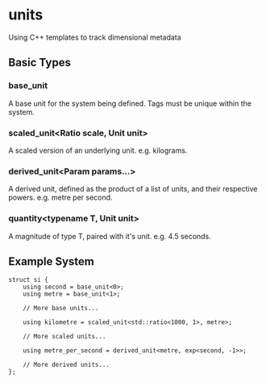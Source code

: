 units
=====

Using C++ templates to track dimensional metadata

Basic Types
-----------

### base_unit<int tag>

A base unit for the system being defined. Tags must be unique within
the system.

### scaled_unit<Ratio scale, Unit unit>

A scaled version of an underlying unit. e.g. kilograms.

### derived_unit<Param params\...>

A derived unit, defined as the product of a list of units, and their
respective powers. e.g. metre per second.

### quantity<typename T, Unit unit>

A magnitude of type T, paired with it's unit. e.g. 4.5 seconds.

Example System
--------------

```
struct si {
    using second = base_unit<0>;
	using metre = base_unit<1>;

	// More base units...

	using kilometre = scaled_unit<std::ratio<1000, 1>, metre>;

	// More scaled units...

	using metre_per_second = derived_unit<metre, exp<second, -1>>;

	// More derived units...
};
```

